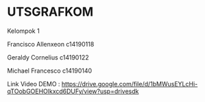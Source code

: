 # UTSGRAFKOM
Kelompok 1

Francisco Allenxeon  c14190118

Geraldy Cornelius    c14190122

Michael Francesco    c14190140

Link Video DEMO : https://drive.google.com/file/d/1bMWusEYLcHi-qTOobGOEHOlkxcd6DUFy/view?usp=drivesdk
